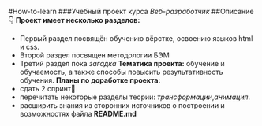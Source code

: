 #How-to-learn
###Учебный проект курса *Веб-разработчик*
##Описание:point_down:
__Проект имеет несколько разделов:__
+ Первый раздел посвящён обучению вёрстке, освоению языков html и css.
+ Второй раздел посвящен методологии БЭМ
+ Третий раздел пока _загадка_
__Тематика проекта:__ обучение и обучаемость, а также способы повысить результативность  обучения.
__Планы по доработке проекта:__
+ сдать 2 спринт:tada:
+ перечитать некоторые разделы теории: _трансформации_,_анимация_.
+ расширить знания из сторонних источников о построении и возможностях файла __README.md__
